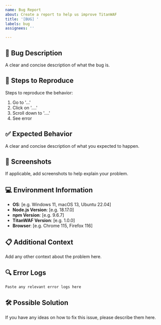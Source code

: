 ```yaml
---
name: Bug Report
about: Create a report to help us improve TitanWAF
title: '[BUG] '
labels: bug
assignees: ''

---
```


## 🐛 Bug Description
A clear and concise description of what the bug is.

## 🔄 Steps to Reproduce
Steps to reproduce the behavior:
1. Go to '...'
2. Click on '....'
3. Scroll down to '....'
4. See error

## ✅ Expected Behavior
A clear and concise description of what you expected to happen.

## 📸 Screenshots
If applicable, add screenshots to help explain your problem.

## 💻 Environment Information
- **OS**: [e.g. Windows 11, macOS 13, Ubuntu 22.04]
- **Node.js Version**: [e.g. 18.17.0]
- **npm Version**: [e.g. 9.6.7]
- **TitanWAF Version**: [e.g. 1.0.0]
- **Browser**: [e.g. Chrome 115, Firefox 116]

## 📋 Additional Context
Add any other context about the problem here.

## 🔍 Error Logs
```
Paste any relevant error logs here
```

## 🛠️ Possible Solution
If you have any ideas on how to fix this issue, please describe them here. 